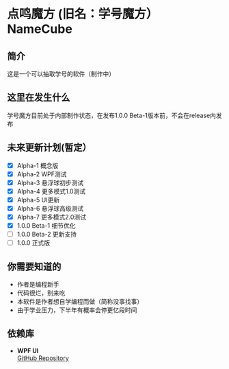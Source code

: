 # 点鸣魔方 (旧名：学号魔方） NameCube
## 简介
这是一个可以抽取学号的软件（制作中）
## 这里在发生什么
学号魔方目前处于内部制作状态，在发布1.0.0 Beta-1版本前，不会在release内发布
## 未来更新计划(暂定）

 - [x] Alpha-1 概念版
 - [x] Alpha-2 WPF测试
 - [x] Alpha-3 悬浮球初步测试
 - [x] Alpha-4 更多模式1.0测试
 - [x] Alpha-5 UI更新
 - [x] Alpha-6 悬浮球高级测试
 - [x] Alpha-7 更多模式2.0测试
 - [x] 1.0.0 Beta-1 细节优化
 - [ ] 1.0.0 Beta-2 更新支持
 - [ ] 1.0.0 正式版
 ## 你需要知道的
 
 - 作者是编程新手
 - 代码很烂，别来吃
 - 本软件是作者想自学编程而做（简称没事找事）
 - 由于学业压力，下半年有概率会停更亿段时间
 ## 依赖库
- **WPF UI**   
  [GitHub Repository](https://github.com/lepoco/wpfui)


